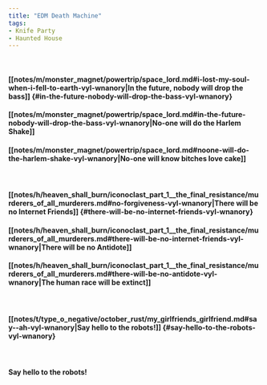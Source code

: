 ```yaml
---
title: "EDM Death Machine"
tags:
- Knife Party
- Haunted House
---
```

&nbsp;
#### [[notes/m/monster_magnet/powertrip/space_lord.md#i-lost-my-soul-when-i-fell-to-earth-vyl-wnanory|In the future, nobody will drop the bass]] {#in-the-future-nobody-will-drop-the-bass-vyl-wnanory}
#### [[notes/m/monster_magnet/powertrip/space_lord.md#in-the-future-nobody-will-drop-the-bass-vyl-wnanory|No-one will do the Harlem Shake]]
#### [[notes/m/monster_magnet/powertrip/space_lord.md#noone-will-do-the-harlem-shake-vyl-wnanory|No-one will know bitches love cake]]
&nbsp;
#### [[notes/h/heaven_shall_burn/iconoclast_part_1__the_final_resistance/murderers_of_all_murderers.md#no-forgiveness-vyl-wnanory|There will be no Internet Friends]] {#there-will-be-no-internet-friends-vyl-wnanory}
#### [[notes/h/heaven_shall_burn/iconoclast_part_1__the_final_resistance/murderers_of_all_murderers.md#there-will-be-no-internet-friends-vyl-wnanory|There will be no Antidote]]
#### [[notes/h/heaven_shall_burn/iconoclast_part_1__the_final_resistance/murderers_of_all_murderers.md#there-will-be-no-antidote-vyl-wnanory|The human race will be extinct]]
&nbsp;
#### [[notes/t/type_o_negative/october_rust/my_girlfriends_girlfriend.md#say--ah-vyl-wnanory|Say hello to the robots!]] {#say-hello-to-the-robots-vyl-wnanory}
&nbsp;
#### Say hello to the robots!
